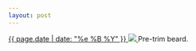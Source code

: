 ```yaml
---
layout: post
---
```


<p>
  <a href="/480">
    <time>{{ page.date | date: "%e %B %Y" }}</time>
    <img src="{{ site.assets_url }}/480.jpg">
  </a>
  Pre-trim beard.
</p>
